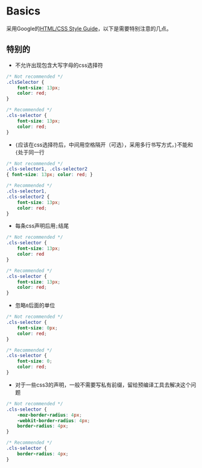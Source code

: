 # Basics
采用Google的[HTML/CSS Style Guide](http://google-styleguide.googlecode.com/svn/trunk/htmlcssguide.xml)，以下是需要特别注意的几点。

## 特别的
- 不允许出现包含大写字母的css选择符

```css
/* Not recommended */
.clsSelector {
    font-size: 13px;
    color: red;
}
```
```css
/* Recommended */
.cls-selector {
    font-size: 13px;
    color: red;
}
```

- `{`应该在css选择符后，中间用空格隔开（可选），采用多行书写方式，`}`不能和`{`处于同一行

```css
/* Not recommended */
.cls-selector1, .cls-selector2
{ font-size: 13px; color: red; }
```
```css
/* Recommended */
.cls-selector1,
.cls-selector2 {
    font-size: 13px;
    color: red;
}
```

- 每条css声明后用`;`结尾

```css
/* Not recommended */
.cls-selector {
    font-size: 13px;
    color: red
}
```
```css
/* Recommended */
.cls-selector {
    font-size: 13px;
    color: red;
}
```

- 忽略`0`后面的单位

```css
/* Not recommended */
.cls-selector {
    font-size: 0px;
    color: red;
}
```
```css
/* Recommended */
.cls-selector {
    font-size: 0;
    color: red;
}
```

- 对于一些css3的声明，一般不需要写私有前缀，留给预编译工具去解决这个问题

```css
/* Not recommended */
.cls-selector {
    -moz-border-radius: 4px;
    -webkit-border-radius: 4px;
    border-radius: 4px;
}
```
```css
/* Recommended */
.cls-selector {
    border-radius: 4px;
}
```
